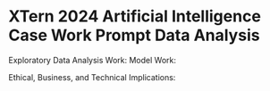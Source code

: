 # XTern 2024 Artificial Intelligence Case Work Prompt Data Analysis

Exploratory Data Analysis Work:
Model Work:

Ethical, Business, and Technical Implications:



